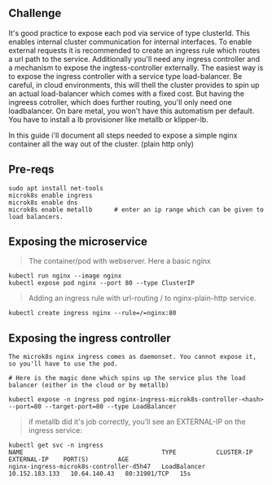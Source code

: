 ## Challenge
It's good practice to expose each pod via service of type clusterId. This enables internal cluster communication for internal interfaces. To enable external requests it is recommended to create an ingress rule which routes a url path to the service. Additionally you'll need any ingress controller and a mechanism to expose the ingtess-controller externally. The easiest way is to expose the ingress controller with a service type load-balancer. Be careful, in cloud environments, this will thell the cluster provides to spin up an actual load-balancer which comes with a fixed cost. But having the ingreess cotroller, which does further routing, you'll only need one loadbalancer. 
On bare metal, you won't have this automatism per default. You have to install a lb provisioner like metallb or klipper-lb.

In this guide i'll document all steps needed to expose a simple nginx container all the way out of the cluster. (plain http only)

## Pre-reqs

```
sudo apt install net-tools
microk8s enable ingress
microk8s enable dns
microk8s enable metallb      # enter an ip range which can be given to load balancers.
```
## Exposing the microservice
> The container/pod with webserver. Here a basic nginx
```
kubectl run nginx --image nginx
kubectl expose pod nginx --port 80 --type ClusterIP
```

> Adding an ingress rule with url-routing / to nginx-plain-http service.
```
kubectl create ingress nginx --rule=/=nginx:80
```

## Exposing the ingress controller
```
The microk8s nginx ingress comes as daemonset. You cannot expose it, so you'll have to use the pod.

# Here is the magic done which spins up the service plus the load balancer (either in the cloud or by metallb)

kubectl expose -n ingress pod nginx-ingress-microk8s-controller-<hash> --port=80 --target-port=80 --type LoadBalancer
```

> if metallb did it's job correctly, you'll see an EXTERNAL-IP on the ingress service:

```
kubectl get svc -n ingress
NAME                                      TYPE           CLUSTER-IP       EXTERNAL-IP    PORT(S)        AGE
nginx-ingress-microk8s-controller-d5h47   LoadBalancer   10.152.183.133   10.64.140.43   80:31901/TCP   15s
```